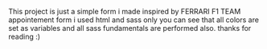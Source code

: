 This project is just a simple form i made inspired by FERRARI F1 TEAM appointement form
i used html and sass only 
you can see that all colors are set as variables and all sass fundamentals are performed also.
thanks for reading :)
